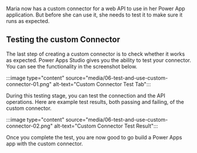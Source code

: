 Maria now has a custom connector for a web API to use in her Power App application. But before she can use it, she needs to test it to make sure it runs as expected.


## Testing the custom Connector ##

The last step of creating a custom connector is to check whether it works as expected. Power Apps Studio gives you the ability to test your connector. You can see the functionality in the screenshot below.

:::image type="content" source="media/06-test-and-use-custom-connector-01.png" alt-text="Custom Connector Test Tab":::

During this testing stage, you can test the connection and the API operations. Here are example test results, both passing and failing, of the custom connector.

:::image type="content" source="media/06-test-and-use-custom-connector-02.png" alt-text="Custom Connector Test Result":::

Once you complete the test, you are now good to go build a Power Apps app with the custom connector.
